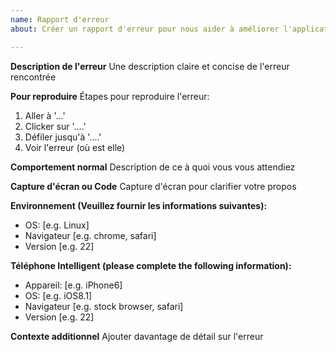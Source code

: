 ```yaml
---
name: Rapport d'erreur
about: Créer un rapport d'erreur pour nous aider à améliorer l'application

---
```


**Description de l'erreur**
Une description claire et concise de l'erreur rencontrée

**Pour reproduire**
Étapes pour reproduire l'erreur:
1. Aller à '...'
2. Clicker sur '....'
3. Défiler jusqu'à  '....'
4. Voir l'erreur (où est elle)

**Comportement normal**
Description de ce à quoi vous vous attendiez

**Capture d'écran ou Code**
Capture d'écran pour clarifier votre propos

**Environnement (Veuillez fournir les informations suivantes):**
 - OS: [e.g. Linux]
 - Navigateur [e.g. chrome, safari]
 - Version [e.g. 22]

**Téléphone Intelligent (please complete the following information):**
 - Appareil: [e.g. iPhone6]
 - OS: [e.g. iOS8.1]
 - Navigateur [e.g. stock browser, safari]
 - Version [e.g. 22]

**Contexte additionnel**
Ajouter davantage de détail sur l'erreur
